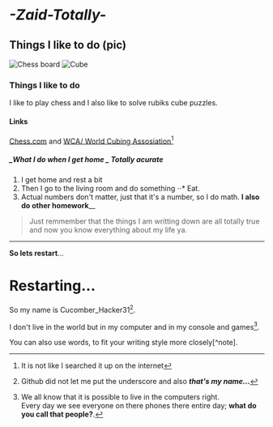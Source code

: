 # _-Zaid-Totally-_
## Things I like to do (pic)
![Chess board](https://image.shutterstock.com/image-vector/chess-board-game-tournament-logic-260nw-1962790828.jpg)
![Cube](https://www.pngall.com/wp-content/uploads/2016/04/Rubiks-Cube-PNG-File.png)

### Things I like to do 
I like to play chess and I also like to solve rubiks cube puzzles.

#### Links
[Chess.com](https://www.chess.com/home) and [WCA/ World Cubing Assosiation](https://www.worldcubeassociation.org/)[^4]

##### _What I do when I get home _ Totally acurate 
1. I get home and rest a bit
2. Then I go to the living room and do something 
⋅⋅* Eat. 
1. Actual numbers don't matter, just that it's a number, so I do math.
**I also do other homework**__

> Just remmember that the things I am writting down are all totally true and now you know everything about my life ya. 

---

**So lets restart**...
# Restarting...
So my name is Cucomber_Hacker31[^1].

I don't live in the world but in my computer and in my console and games[^2].  

You can also use words, to fit your writing style more closely[^note].

[^1]: Github did not let me put the underscore and also **_that's my name..._**
[^2]: We all know that it is possible to live in the computers right.  
  Every day we see everyone on there phones there entire day; **what do you call that people?**.    
[^4]: It is not like I searched it up on the internet

